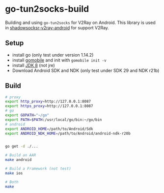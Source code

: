 # go-tun2socks-build

Building and using `go-tun2socks` for V2Ray on Android. This library is used in [shadowsocksr-v2ray-android](https://github.com/xxf098/shadowsocksr-v2ray-android) for support V2Ray.

## Setup

* install go (only test under version 1.14.2)
* install [gomobile](https://godoc.org/golang.org/x/mobile/cmd/gomobile) and init with `gomobile init -v`
* install [JDK 8](https://openjdk.java.net/install/) (not jre)
* Download Android SDK and NDK (only test under SDK 29 and NDK r21b)


## Build
```bash
# proxy
export http_proxy=http://127.0.0.1:8087
export https_proxy=http://127.0.0.1:8087
# go
export GOPATH="~/go"
export PATH=$PATH:/usr/local/go/bin:~/go/bin
# android
export ANDROID_HOME=/path/to/Android/Sdk
export ANDROID_NDK_HOME=/path/to/Android/android-ndk-r20b


go get -d ./...

# Build an AAR
make android

# Build a Framework (not test)
make ios

# Both
make
```
